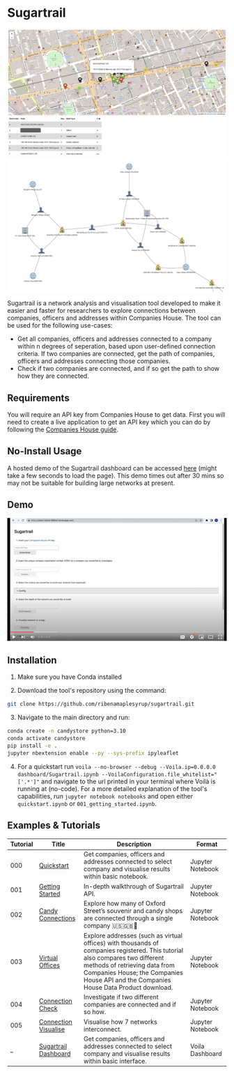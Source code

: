 # Sugartrail

![title](assets/images/sweetstreet.png)
![title](assets/images/brexit_network.png)

Sugartrail is a network analysis and visualisation tool developed to make it easier and faster for researchers to explore connections between companies, officers and addresses within Companies House. The tool can be used for the following use-cases:

- Get all companies, officers and addresses connected to a company within n degrees of seperation, based upon user-defined connection criteria. If two companies are connected, get the path of companies, officers and addresses connecting those companies.
- Check if two companies are connected, and if so get the path to show how they are connected.

## Requirements

You will require an API key from Companies House to get data. First you will need to create a live application to get an API key which you can do by following the [Companies House guide](https://developer.company-information.service.gov.uk/how-to-create-an-application).

## No-Install Usage

A hosted demo of the Sugartrail dashboard can be accessed [here](https://stark-island-99644.herokuapp.com/) (might take a few seconds to load the page). This demo times out after 30 mins so may not be suitable for building large networks at present.

## Demo

[![img](assets/images/demo.png)](https://www.youtube.com/watch?v=evPXGTj33LQ)

## Installation

1. Make sure you have Conda installed

2. Download the tool's repository using the command:

```bash
git clone https://github.com/ribenamaplesyrup/sugartrail.git
```

3. Navigate to the main directory and run:

```bash
conda create -n candystore python=3.10
conda activate candystore
pip install -e .
jupyter nbextension enable --py --sys-prefix ipyleaflet
```

4. For a quickstart run `voila --no-browser --debug --Voila.ip=0.0.0.0 dashboard/Sugartrail.ipynb --VoilaConfiguration.file_whitelist="['.*']"` and navigate to the url printed in your terminal where Voilà is running at (no-code). For a more detailed explanation of the tool's capabilities, run `jupyter notebook notebooks` and open either `quickstart.ipynb` or `001_getting_started.ipynb`.


## Examples & Tutorials

Tutorial | Title  | Description | Format
------------- | ------------- | ------------- | -------------
000  | [Quickstart](https://github.com/ribenamaplesyrup/sugartrail/blob/main/notebooks/quickstart.ipynb)  | Get companies, officers and addresses connected to select company and visualise results within basic notebook. | Jupyter Notebook
001 | [Getting Started](https://github.com/ribenamaplesyrup/sugartrail/blob/main/notebooks/001_getting_started.ipynb)  | In-depth walkthrough of Sugartrail API. | Jupyter Notebook
002 | [Candy Connections](https://github.com/ribenamaplesyrup/sugartrail/blob/main/notebooks/002_candy_connections.ipynb) | Explore how many of Oxford Street’s souvenir and candy shops are connected through a single company 🇺🇸🇬🇧🍬 | Jupyter Notebook
003 | [Virtual Offices](https://github.com/ribenamaplesyrup/sugartrail/blob/main/notebooks/003_virtual_offices.ipynb) | Explore addresses (such as virtual offices) with thousands of companies registered. This tutorial also compares two different methods of retrieving data from Companies House; the Companies House API and the Companies House Data Product download. | Jupyter Notebook
004 | [Connection Check](https://github.com/ribenamaplesyrup/sugartrail/blob/main/notebooks/004_connection_check.ipynb) | Investigate if two different companies are connected and if so how. | Jupyter Notebook
005 | [Connection Visualise](https://github.com/ribenamaplesyrup/sugartrail/blob/main/notebooks/005_connection_visualise.ipynb) | Visualise how 7 networks interconnect. | Jupyter Notebook
_ | [Sugartrail Dashboard](https://stark-island-99644.herokuapp.com/) | Get companies, officers and addresses connected to select company and visualise results within basic interface. | Voila Dashboard

